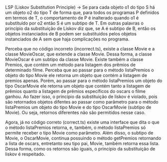 LSP (Liskov Substitution Principle) -> Se para cada objeto o1 do tipo S há um objeto o2 do tipo T de forma que, para todos os programas P definidos em termos de T, o comportamento de P é inalterado quando o1 é substituído por o2 então S é um subtipo de T.
Em outras palavras o princípio da substituição de Liskov diz que, se A é subtipo de B, então os objetos instanciados de B podem ser substituidos pelos objetos instanciados de A sem que haja complicações no programa.

Perceba que no código incorreto (incorrect.ts), existe a classe Movie e a classe MovieOscar, que extende a classe Movie. Dessa forma, a classe MovieOscar é um subtipo da classe Movie.
Existe também a classe Premios, que contém um método para listagem dos prêmios de determinado filme.
Perceba que ao passar para o método listaPremios o objeto do tipo Movie ele retorna um objeto que contém a listagem de premios apenas.
Porém, ao passar para o método listaPremios um objeto do tipo OscarMovie ele retorna um objeto que contém tanto a listagem de prêmios quanto a listagem de  prêmios específicos do oscars o filme ganhou.
Ao fazer isso, o princípio da substituição de liskov é violado, pois são retornados objetos difentes ao passar como parâmetro para o método listaPremios um objeto do tipo Movie e do tipo OscarMovie (subtipo de Movie). Ou seja, retornos diferentes não são permitidos nesse caso.

Agora, já no código correto (correct.ts) existe uma interface que dita o que o método listaPremios retorna, e, também, o método listaPremios só permite receber o tipo Movie como parâmetro. Além disso, o subtipo de Movie, o OscarMovie, continua possuindo o método getPremios retornando a lista de oscars, entretanto seu tipo pai, Movie, também retorna essa lista. Dessa forma, como os retornos são iguais, o princípio da substituição de liskov é respeitado.




